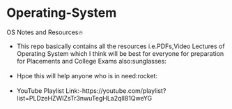 # Operating-System
OS Notes and Resources:fire:
<ul>
<li>This repo basically contains all the resources i.e.PDFs,Video Lectures of Operating System which I think will be best for everyone for preparation for Placements and College Exams also:sunglasses:</li><br>
<li>Hpoe this will help anyone who is in need:rocket:</li><br>
<li>YouTube Playlist Link:-https://youtube.com/playlist?list=PLDzeHZWIZsTr3nwuTegHLa2qlI81QweYG 
</ul>
